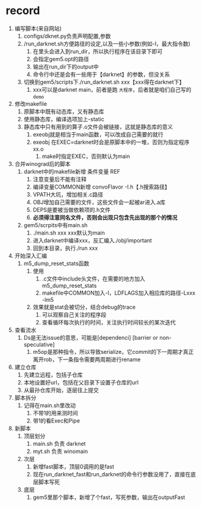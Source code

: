 # record

1. 编写脚本(来自网站)
   1. configs/dknet.py负责声明配置,参数
   2. /run_darknet.sh方便路径的设定,以及一些小参数(例如-I，最大指令数)
      1. 在里头会进入到run_dir，所以执行程序在该目录下即可
      2. 会指定gem5.opt的路径
      3. 输出在run_dir下的output中
      4. 命令行中还是会有一些用于【darknet】的参数，但没关系
   3. 切换到gem5/scripts下./run_darknet.sh xxx【xxx得在darknet下】
      1. xxx可以是darknet main，前者是跑 `大程序`，后者就是咱们自己写的 `demo`
2. 修改makefile
   1. 原脚本中既有动态库，又有静态库
   2. 使用静态库，编译选项加上-static
   3. 静态库中只有用到的算子.o文件会被链接，这就是静态库的意义
      1. exeobj就是相当于main函数，可以改成自己需要的就行
      2. exeobj 在EXEC=darknet时会是原脚本中的一堆，否则为指定程序xx.o
         1. make时指定EXEC，否则默认为main
3. 合并winograd后的脚本
   1. darknet中的makefile新增 条件变量 REF
      1. 注意变量后不能有注释
      2. 编译变量COMMON新增 convoFlavor -I.h【.h搜索路径】
      3. VPATH大坑，增加相关.c路径
      4. OBJ增加自己需要的文件，这些文件会一起被ar进入.a库
      5. DEPS是要被当做依赖项的.h文件
      6. **必须得注意同名文件，否则会出现只包含先出现的那个的情况**
   2. gem5/scrpits中有main.sh
      1. ./main.sh xxx   xxx默认为main
      2. 进入darknet中编译xxx，反汇编入./obj/important
      3. 回到本目录，执行./run xxx
4. 开始深入汇编
   1. m5_dump_reset_stats函数
      1. 使用
         1. .c文件中include头文件，在需要的地方加入m5_dump_reset_stats
         2. makefile中COMMON加入-I，LDFLAGS加入相应库的路径-Lxxx -lm5
      2. 效果就是stat会被切分，结合debug的trace
         1. 可以观察自己关注的程序段
         2. 查看循环每次执行的时间，关注执行时间较长的某次迭代
5. 查看流水
   1. Ds是无法issue的意思，可能是[dependenci] [barrier or non-speculative]
      1. m5op是那种指令，所以导致serialize，它commit的下一周期才真正离开rob，下一条指令需要两周期进行rename
6. 建立仓库
   1. 先建立远程，包括子仓库
   2. 本地设置好url，包括在父目录下设置子仓库的url
   3. 从最孙仓库开始，逐层往上提交
7. 脚本拆分
   1. 记得在main.sh里改动
      1. 不带1的用来测时间
      2. 带1的看Exec和Pipe
8. 新脚本
   1. 顶层划分
      1. main.sh 负责 darknet
      2. myt.sh 负责 winomain
   2. 次层
      1. 新增fast脚本，顶层0调用的是fast
      2. 现在run_darknet_fast和run_darknet的命令行参数没用了，直接在底层脚本写死
   3. 底层
      1. gem5里那个脚本，新增了个fast，写死参数，输出在outputFast
